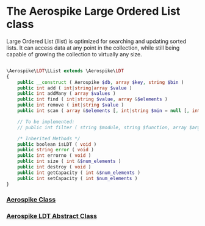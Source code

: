 
# The Aerospike Large Ordered List class

Large Ordered List (llist) is optimized for searching and updating sorted
lists. It can access data at any point in the collection, while still being
capable of growing the collection to virtually any size.

```php

\Aerospike\LDT\LList extends \Aerospike\LDT
{
    public __construct ( Aerospike $db, array $key, string $bin )
    public int add ( int|string|array $value )
    public int addMany ( array $values )
    public int find ( int|string $value, array &$elements )
    public int remove ( int|string $value )
    public int scan ( array &$elements [, int|string $min = null [, int|string $max = null]] )

    // To be implemented:
    // public int filter ( string $module, string $function, array $args, array &$elements [, int|string $min = null [, int|string $max = null ]] )

    /* Inherited Methods */
    public boolean isLDT ( void )
    public string error ( void )
    public int errorno ( void )
    public int size ( int &$num_elements )
    public int destroy ( void )
    public int getCapacity ( int &$num_elements )
    public int setCapacity ( int $num_elements )
}
```

### [Aerospike Class](aerospike.md)
### [Aerospike LDT Abstract Class](aerospike_ldt.md)

